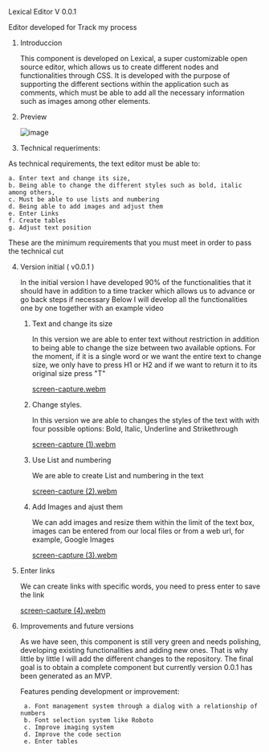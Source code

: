 Lexical Editor V 0.0.1

Editor developed for Track my process

1. Introduccion
   
   This component is developed on Lexical, a super customizable open source editor, which allows us to create different nodes and functionalities through CSS.
   It is developed with the purpose of supporting the different sections within the application such as comments, which must be able to add all the necessary information such as images among other elements.

2. Preview

   ![image](https://github.com/juniorSacarias/Lexical_RTE_v0.0.1/assets/170922142/29dd3817-b008-46dd-b057-67688f8b79ad)

3. Technical requeriments:

  As technical requirements, the text editor must be able to:

    a. Enter text and change its size,
    b. Being able to change the different styles such as bold, italic among others,
    c. Must be able to use lists and numbering
    d. Being able to add images and adjust them
    e. Enter Links
    f. Create tables
    g. Adjust text position
   
  These are the minimum requirements that you must meet in order to pass the technical cut

4. Version initial ( v0.0.1 )

   In the initial version I have developed 90% of the functionalities that it should have in addition to a time tracker which allows us to advance or go back steps if necessary
   Below I will develop all the functionalities one by one together with an example video

   1. Text and change its size

      In this version we are able to enter text without restriction in addition to being able to change the size between two available options. For the moment, if it is a single word or we want the entire text to change size, we only have to press H1 or H2 and if we want to return it to its original size press "T"

       [screen-capture.webm](https://github.com/juniorSacarias/Lexical_RTE_v0.0.1/assets/170922142/55118290-a708-45dd-a576-d20124fe65b9)

   3. Change styles.

      In this version we are able to changes the styles of the text with with four possible options: Bold, Italic, Underline and Strikethrough
      
      [screen-capture (1).webm](https://github.com/juniorSacarias/Lexical_RTE_v0.0.1/assets/170922142/537b58ea-544c-4f05-8546-75fdf29e4eb0)

   4. Use List and numbering

      We are able to create List and numbering in the text
      
      [screen-capture (2).webm](https://github.com/juniorSacarias/Lexical_RTE_v0.0.1/assets/170922142/58471f91-0606-48da-8b58-52ff3ac3cc9d)

   6. Add Images and ajust them

      We can add images and resize them within the limit of the text box, images can be entered from our local files or from a web url, for example, Google Images
      
      [screen-capture (3).webm](https://github.com/juniorSacarias/Lexical_RTE_v0.0.1/assets/170922142/fb4e1535-fe0c-48d2-8bb3-4c0649d1d785)

  5. Enter links

     We can create links with specific words, you need to press enter to save the link
     
     [screen-capture (4).webm](https://github.com/juniorSacarias/Lexical_RTE_v0.0.1/assets/170922142/c2dc3fd8-53cc-45ee-9157-6736c81f19bd)

4. Improvements and future versions

   As we have seen, this component is still very green and needs polishing, developing existing functionalities and adding new ones. That is why little by little I will add the different changes to the repository. The final goal is to obtain a complete component but currently version 0.0.1 has been generated as an MVP.

   Features pending development or improvement:
   
        a. Font management system through a dialog with a relationship of numbers
        b. Font selection system like Roboto
        c. Improve imaging system
        d. Improve the code section
        e. Enter tables



